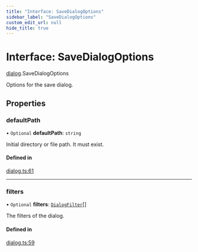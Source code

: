 ```yaml
---
title: "Interface: SaveDialogOptions"
sidebar_label: "SaveDialogOptions"
custom_edit_url: null
hide_title: true
---
```


# Interface: SaveDialogOptions

[dialog](../modules/dialog.md).SaveDialogOptions

Options for the save dialog.

## Properties

### defaultPath

• `Optional` **defaultPath**: `string`

Initial directory or file path. It must exist.

#### Defined in

[dialog.ts:61](https://github.com/tauri-apps/tauri/blob/af634db/tooling/api/src/dialog.ts#L61)

___

### filters

• `Optional` **filters**: [`DialogFilter`](dialog.dialogfilter.md)[]

The filters of the dialog.

#### Defined in

[dialog.ts:59](https://github.com/tauri-apps/tauri/blob/af634db/tooling/api/src/dialog.ts#L59)
